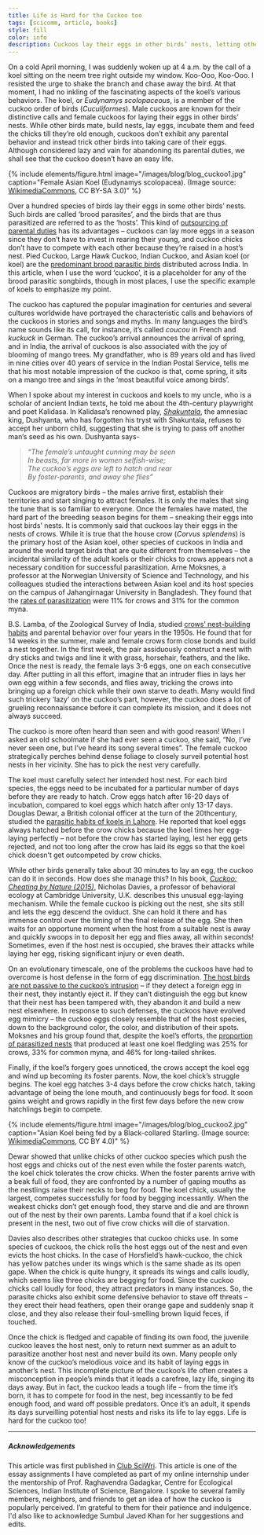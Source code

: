 ```yaml
---
title: Life is Hard for the Cuckoo too
tags: [scicomm, article, books]
style: fill
color: info
description: Cuckoos lay their eggs in other birds’ nests, letting others care for their young. It may seem lazy to abandon parental duties, but my article shows how life is hard for the cuckoo too.
---
```


On a cold April morning, I was suddenly woken up at 4 a.m. by the call of a koel sitting on the neem tree right outside my window. Koo-Ooo, Koo-Ooo. I resisted the urge to shake the branch and chase away the bird. At that moment, I had no inkling of the fascinating aspects of the koel’s various behaviors. The koel, or _Eudynamys scolopaceous_, is a member of the cuckoo order of birds (_Cuculiformes_). Male cuckoos are known for their distinctive calls and female cuckoos for laying their eggs in other birds’ nests. While other birds mate, build nests, lay eggs, incubate them and feed the chicks till they’re old enough, cuckoos don’t exhibit any parental behavior and instead trick other birds into taking care of their eggs. Although considered lazy and vain for abandoning its parental duties, we shall see that the cuckoo doesn’t have an easy life.

{% include elements/figure.html image="/images/blog/blog_cuckoo1.jpg" caption="Female Asian Koel (Eudynamys scolopacea). (Image source: [WikimediaCommons](https://commons.wikimedia.org/wiki/File:Eudynamys_scolopacea_-_20080801.jpg), CC BY-SA 3.0)" %}

Over a hundred species of birds lay their eggs in some other birds’ nests. Such birds are called ‘brood parasites’, and the birds that are thus parasitized are referred to as the ‘hosts’. This kind of [outsourcing of parental duties](https://science.thewire.in/environment/cuckoos-black-headed-duck-outsource-parenting-obligate-brood-parasite-altricial-precocial-climate-change/) has its advantages – cuckoos can lay more eggs in a season since they don’t have to invest in rearing their young, and cuckoo chicks don’t have to compete with each other because they’re raised in a host’s nest. Pied Cuckoo, Large Hawk Cuckoo, Indian Cuckoo, and Asian koel (or koel) are the [predominant brood parasitic birds](https://www.goodreads.com/book/show/2179423.The_Avian_Brood_Parasites?ac=1&from_search=true&qid=K3GrbUagu9&rank=1) distributed across India. In this article, when I use the word ‘cuckoo’, it is a placeholder for any of the brood parasitic songbirds, though in most places, I use the specific example of koels to emphasize my point.

The cuckoo has captured the popular imagination for centuries and several cultures worldwide have portrayed the characteristic calls and behaviors of the cuckoos in stories and songs and myths. In many languages the bird’s name sounds like its call, for instance, it’s called _coucou_ in French and _kuckuck_ in German. The cuckoo’s arrival announces the arrival of spring, and in India, the arrival of cuckoos is also associated with the joy of blooming of mango trees. My grandfather, who is 89 years old and has lived in nine cities over 40 years of service in the Indian Postal Service, tells me that his most notable impression of the cuckoo is that, come spring, it sits on a mango tree and sings in the ‘most beautiful voice among birds’.

When I spoke about my interest in cuckoos and koels to my uncle, who is a scholar of ancient Indian texts, he told me about the 4th-century playwright and poet Kalidasa. In Kalidasa’s renowned play, [_Shakuntala_](https://www.yorku.ca/inpar/shakuntala_ryder.pdf), the amnesiac king, Dushyanta, who has forgotten his tryst with Shakuntala, refuses to accept her unborn child, suggesting that she is trying to pass off another man’s seed as his own. Dushyanta says-

> _“The female’s untaught cunning may be seen_ \
> _In beasts, far more in women selfish-wise;_ \
> _The cuckoo’s eggs are left to hatch and rear_ \
> _By foster-parents, and away she flies”_

Cuckoos are migratory birds – the males arrive first, establish their territories and start singing to attract females. It is only the males that sing the tune that is so familiar to everyone. Once the females have mated, the hard part of the breeding season begins for them – sneaking their eggs into host birds’ nests. It is commonly said that cuckoos lay their eggs in the nests of crows. While it is true that the house crow (_Corvus splendens_) is the primary host of the Asian koel, other species of cuckoos in India and around the world target birds that are quite different from themselves – the incidental similarity of the adult koels or their chicks to crows appears not a necessary condition for successful parasitization. Arne Moksnes, a professor at the Norwegian University of Science and Technology, and his colleagues studied the interactions between Asian koel and its host species on the campus of Jahangirnagar University in Bangladesh. They found that the [rates of parasitization](https://brill.com/view/journals/beh/148/3/article-p325_5.xml) were 11% for crows and 31% for the common myna.

B.S. Lamba, of the Zoological Survey of India, studied [crows’ nest-building habits](https://www.biodiversitylibrary.org/page/48053260#page/147/mode/1up) and parental behavior over four years in the 1950s. He found that for 14 weeks in the summer, male and female crows form close bonds and build a nest together. In the first week, the pair assiduously construct a nest with dry sticks and twigs and line it with grass, horsehair, feathers, and the like. Once the nest is ready, the female lays 3-6 eggs, one on each consecutive day. After putting in all this effort, imagine that an intruder flies in lays her own egg within a few seconds, and flies away, tricking the crows into bringing up a foreign chick while their own starve to death. Many would find such trickery ‘lazy’ on the cuckoo’s part, however, the cuckoo does a lot of grueling reconnaissance before it can complete its mission, and it does not always succeed.

The cuckoo is more often heard than seen and with good reason! When I asked an old schoolmate if she had ever seen a cuckoo, she said, “No, I’ve never seen one, but I’ve heard its song several times”. The female cuckoo strategically perches behind dense foliage to closely surveil potential host nests in her vicinity. She has to pick the nest very carefully.

The koel must carefully select her intended host nest. For each bird species, the eggs need to be incubated for a particular number of days before they are ready to hatch. Crow eggs hatch after 16-20 days of incubation, compared to koel eggs which hatch after only 13-17 days. Douglas Dewar, a British colonial officer at the turn of the 20thcentury, studied the [parasitic habits of koels in Lahore](https://www.biodiversitylibrary.org/page/30119991#page/885/mode/1up). He reported that koel eggs always hatched before the crow chicks because the koel times her egg-laying perfectly – not before the crow has started laying, lest her egg gets rejected, and not too long after the crow has laid its eggs so that the koel chick doesn’t get outcompeted by crow chicks.

While other birds generally take about 30 minutes to lay an egg, the cuckoo can do it in seconds. How does she manage this? In his book, [_Cuckoo: Cheating by Nature (2015)_](https://www.goodreads.com/book/show/22529402-cuckoo?ac=1&from_search=true&qid=93d72ww6AA&rank=1), Nicholas Davies, a professor of behavioral ecology at Cambridge University, U.K. describes this unusual egg-laying mechanism. While the female cuckoo is picking out the nest, she sits still and lets the egg descend the oviduct. She can hold it there and has immense control over the timing of the final release of the egg. She then waits for an opportune moment when the host from a suitable nest is away and quickly swoops in to deposit her egg and flies away, all within seconds! Sometimes, even if the host nest is occupied, she braves their attacks while laying her egg, risking significant injury or even death.

On an evolutionary timescale, one of the problems the cuckoos have had to overcome is host defense in the form of egg discrimination. [The host birds are not passive to the cuckoo’s intrusion](https://www.ias.ac.in/describe/article/reso/025/10/1419-1455) – if they detect a foreign egg in their nest, they instantly eject it. If they can’t distinguish the egg but know that their nest has been tampered with, they abandon it and build a new nest elsewhere. In response to such defenses, the cuckoos have evolved egg mimicry – the cuckoo eggs closely resemble that of the host species, down to the background color, the color, and distribution of their spots. Moksnes and his group found that, despite the koel’s efforts, the [proportion of parasitized nests](https://brill.com/view/journals/beh/148/3/article-p325_5.xml) that produced at least one koel fledgling was 25% for crows, 33% for common myna, and 46% for long-tailed shrikes.

Finally, if the koel’s forgery goes unnoticed, the crows accept the koel egg and wind up becoming its foster parents. Now, the koel chick’s struggle begins. The koel egg hatches 3-4 days before the crow chicks hatch, taking advantage of being the lone mouth, and continuously begs for food. It soon gains weight and grows rapidly in the first few days before the new crow hatchlings begin to compete.

{% include elements/figure.html image="/images/blog/blog_cuckoo2.jpg" caption="Asian Koel being fed by a Black-collared Starling. (Image source: [WikimediaCommons](https://commons.wikimedia.org/wiki/File:Asian_Koel_Being_Fed_by_Black-collared_Starling_(cropped).jpg), CC BY 4.0)" %}

Dewar showed that unlike chicks of other cuckoo species which push the host eggs and chicks out of the nest even while the foster parents watch, the koel chick tolerates the crow chicks. When the foster parents arrive with a beak full of food, they are confronted by a number of gaping mouths as the nestlings raise their necks to beg for food. The koel chick, usually the largest, competes successfully for food by begging incessantly. When the weakest chicks don’t get enough food, they starve and die and are thrown out of the nest by their own parents. Lamba found that if a koel chick is present in the nest, two out of five crow chicks will die of starvation.

Davies also describes other strategies that cuckoo chicks use. In some species of cuckoos, the chick rolls the host eggs out of the nest and even evicts the host chicks. In the case of Horsfield’s hawk-cuckoo, the chick has yellow patches under its wings which is the same shade as its open gape. When the chick is quite hungry, it spreads its wings and calls loudly, which seems like three chicks are begging for food. Since the cuckoo chicks call loudly for food, they attract predators in many instances. So, the parasite chicks also exhibit some defensive behavior to stave off threats – they erect their head feathers, open their orange gape and suddenly snap it close, and they also release their foul-smelling brown liquid feces, if touched.

Once the chick is fledged and capable of finding its own food, the juvenile cuckoo leaves the host nest, only to return next summer as an adult to parasitize another host nest and never build its own. Many people only know of the cuckoo’s melodious voice and its habit of laying eggs in another’s nest. This incomplete picture of the cuckoo’s life often creates a misconception in people’s minds that it leads a carefree, lazy life, singing its days away. But in fact, the cuckoo leads a tough life – from the time it’s born, it has to compete for food in the nest, beg incessantly to be fed enough food, and ward off possible predators. Once it’s an adult, it spends its days surveilling potential host nests and risks its life to lay eggs. Life is hard for the cuckoo too!

________

##### Acknowledgements

This article was first published in [Club SciWri](https://sciwri.club/archives/12003). This article is one of the essay assignments I have completed as part of my online internship under the mentorship of Prof. Raghavendra Gadagkar, Centre for Ecological Sciences, Indian Institute of Science, Bangalore. I spoke to several family members, neighbors, and friends to get an idea of how the cuckoo is popularly perceived. I’m grateful to them for their patience and indulgence. I'd also like to acknowledge Sumbul Javed Khan for her suggestions and edits.